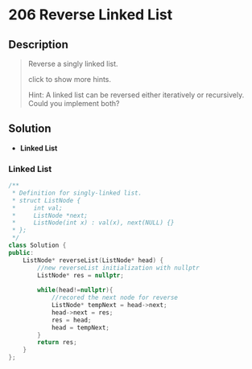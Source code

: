 # 206 Reverse Linked List
## Description
> Reverse a singly linked list.
>
> click to show more hints.
>
> Hint:
> A linked list can be reversed either iteratively or recursively. Could you
> implement both?

## Solution
- **Linked List**


### Linked List
```c++
/**
 * Definition for singly-linked list.
 * struct ListNode {
 *     int val;
 *     ListNode *next;
 *     ListNode(int x) : val(x), next(NULL) {}
 * };
 */
class Solution {
public:
    ListNode* reverseList(ListNode* head) {
        //new reverseList initialization with nullptr
        ListNode* res = nullptr;
        
        while(head!=nullptr){
            //recored the next node for reverse
            ListNode* tempNext = head->next;
            head->next = res;
            res = head;
            head = tempNext;
        }
        return res;
    }
};
```
